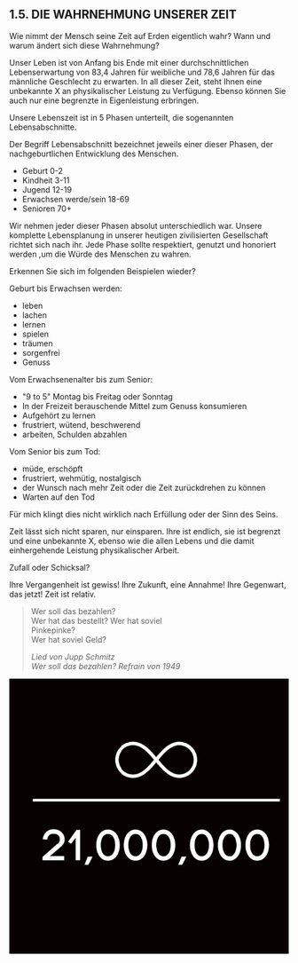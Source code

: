## 1.5. DIE WAHRNEHMUNG UNSERER ZEIT

Wie nimmt der Mensch seine Zeit auf Erden eigentlich wahr? Wann und warum ändert sich diese Wahrnehmung?

Unser Leben ist von Anfang bis Ende mit einer durchschnittlichen Lebenserwartung von 83,4 Jahren für weibliche und 78,6 Jahren für das männliche Geschlecht zu erwarten. In all dieser Zeit, steht Ihnen eine unbekannte X an physikalischer Leistung zu Verfügung. Ebenso können Sie auch nur
eine begrenzte in Eigenleistung erbringen.

Unsere Lebenszeit ist in 5 Phasen unterteilt, die
sogenannten Lebensabschnitte.

Der Begriff Lebensabschnitt bezeichnet jeweils
einer dieser Phasen, der nachgeburtlichen
Entwicklung des Menschen.

- Geburt 0-2
- Kindheit 3-11
- Jugend 12-19
- Erwachsen werde/sein 18-69
- Senioren 70+

Wir nehmen jeder dieser Phasen absolut unterschiedlich war. Unsere komplette Lebensplanung in unserer heutigen zivilisierten
Gesellschaft richtet sich nach ihr. Jede Phase sollte respektiert, genutzt und honoriert werden ,um die Würde des Menschen zu wahren.

Erkennen Sie sich im folgenden Beispielen wieder?

Geburt bis Erwachsen werden:
- leben
- lachen
- lernen
- spielen
- träumen
- sorgenfrei
- Genuss

Vom Erwachsenenalter bis zum Senior:
- "9 to 5" Montag bis Freitag oder Sonntag
- In der Freizeit berauschende Mittel zum Genuss konsumieren
- Aufgehört zu lernen
- frustriert, wütend, beschwerend
- arbeiten, Schulden abzahlen

Vom Senior bis zum Tod:
- müde, erschöpft
- frustriert, wehmütig, nostalgisch
- der Wunsch nach mehr Zeit oder die Zeit zurückdrehen zu können
- Warten auf den Tod

Für mich klingt dies nicht wirklich nach Erfüllung oder der Sinn des Seins.

Zeit lässt sich nicht sparen, nur einsparen. Ihre ist
endlich, sie ist begrenzt und eine unbekannte X, ebenso wie die allen Lebens und die damit einhergehende Leistung physikalischer Arbeit.

Zufall oder Schicksal?

Ihre Vergangenheit ist gewiss!
Ihre Zukunft, eine Annahme!
Ihre Gegenwart, das jetzt!
Zeit ist relativ.

> Wer soll das bezahlen? <br>
> Wer hat das bestellt? Wer hat soviel <br>
> Pinkepinke?<br>
> Wer hat soviel Geld?
> 
> *Lied von Jupp Schmitz*<br>
> *Wer soll das bezahlen? Refrain von 1949*


<center>

![21 Millionen](assets/21mio.png)

</center>
